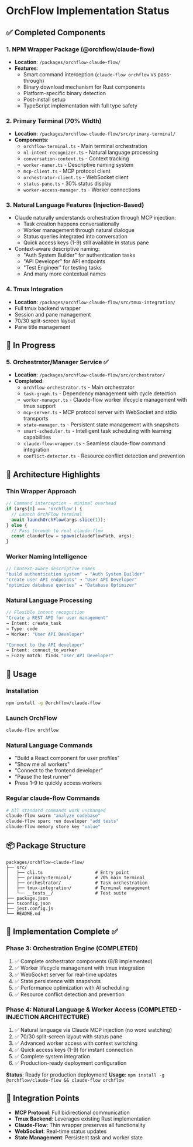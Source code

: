 # OrchFlow Implementation Status

## ✅ Completed Components

### 1. NPM Wrapper Package (@orchflow/claude-flow)
- **Location**: `/packages/orchflow-claude-flow/`
- **Features**:
  - Smart command interception (`claude-flow orchflow` vs pass-through)
  - Binary download mechanism for Rust components
  - Platform-specific binary detection
  - Post-install setup
  - TypeScript implementation with full type safety

### 2. Primary Terminal (70% Width)
- **Location**: `/packages/orchflow-claude-flow/src/primary-terminal/`
- **Components**:
  - `orchflow-terminal.ts` - Main terminal orchestration
  - `nl-intent-recognizer.ts` - Natural language processing
  - `conversation-context.ts` - Context tracking
  - `worker-namer.ts` - Descriptive naming system
  - `mcp-client.ts` - MCP protocol client
  - `orchestrator-client.ts` - WebSocket client
  - `status-pane.ts` - 30% status display
  - `worker-access-manager.ts` - Worker connections

### 3. Natural Language Features (Injection-Based)
- Claude naturally understands orchestration through MCP injection:
  - Task creation happens conversationally 
  - Worker management through natural dialogue
  - Status queries integrated into conversation
  - Quick access keys (1-9) still available in status pane
- Context-aware descriptive naming:
  - "Auth System Builder" for authentication tasks
  - "API Developer" for API endpoints
  - "Test Engineer" for testing tasks
  - And many more contextual names

### 4. Tmux Integration
- **Location**: `/packages/orchflow-claude-flow/src/tmux-integration/`
- Full tmux backend wrapper
- Session and pane management
- 70/30 split-screen layout
- Pane title management

## 🔧 In Progress

### 5. Orchestrator/Manager Service ✅
- **Location**: `/packages/orchflow-claude-flow/src/orchestrator/`
- **Completed**:
  - `orchflow-orchestrator.ts` - Main orchestrator
  - `task-graph.ts` - Dependency management with cycle detection
  - `worker-manager.ts` - Claude-flow worker lifecycle management with tmux support
  - `mcp-server.ts` - MCP protocol server with WebSocket and stdio transports
  - `state-manager.ts` - Persistent state management with snapshots
  - `smart-scheduler.ts` - Intelligent task scheduling with learning capabilities
  - `claude-flow-wrapper.ts` - Seamless claude-flow command integration
  - `conflict-detector.ts` - Resource conflict detection and prevention

## 📝 Architecture Highlights

### Thin Wrapper Approach
```typescript
// Command interception - minimal overhead
if (args[0] === 'orchflow') {
  // Launch OrchFlow terminal
  await launchOrchFlow(args.slice(1));
} else {
  // Pass through to real claude-flow
  const claudeFlow = spawn(claudeFlowPath, args);
}
```

### Worker Naming Intelligence
```typescript
// Context-aware descriptive names
"build authentication system" → "Auth System Builder"
"create user API endpoints" → "User API Developer"
"optimize database queries" → "Database Optimizer"
```

### Natural Language Processing
```typescript
// Flexible intent recognition
"Create a REST API for user management"
→ Intent: create_task
→ Type: code
→ Worker: "User API Developer"

"Connect to the API developer"
→ Intent: connect_to_worker
→ Fuzzy match: finds "User API Developer"
```

## 🚀 Usage

### Installation
```bash
npm install -g @orchflow/claude-flow
```

### Launch OrchFlow
```bash
claude-flow orchflow
```

### Natural Language Commands
- "Build a React component for user profiles"
- "Show me all workers"
- "Connect to the frontend developer"
- "Pause the test runner"
- Press 1-9 to quickly access workers

### Regular claude-flow Commands
```bash
# All standard commands work unchanged
claude-flow swarm "analyze codebase"
claude-flow sparc run developer "add tests"
claude-flow memory store key "value"
```

## 📦 Package Structure
```
packages/orchflow-claude-flow/
├── src/
│   ├── cli.ts                    # Entry point
│   ├── primary-terminal/         # 70% main terminal
│   ├── orchestrator/             # Task orchestration
│   ├── tmux-integration/         # Terminal management
│   └── __tests__/                # Test suite
├── package.json
├── tsconfig.json
├── jest.config.js
└── README.md
```

## 🎯 Implementation Complete ✅

### Phase 3: Orchestration Engine (COMPLETED)
1. ✅ Complete orchestrator components (8/8 implemented)
2. ✅ Worker lifecycle management with tmux integration
3. ✅ WebSocket server for real-time updates
4. ✅ State persistence with snapshots
5. ✅ Performance optimization with AI scheduling
6. ✅ Resource conflict detection and prevention

### Phase 4: Natural Language & Worker Access (COMPLETED - INJECTION ARCHITECTURE)
1. ✅ Natural language via Claude MCP injection (no word watching)
2. ✅ 70/30 split-screen layout with status pane
3. ✅ Advanced worker access with context switching
4. ✅ Quick access keys (1-9) for instant connection
5. ✅ Complete system integration
6. ✅ Production-ready deployment configuration

**Status**: Ready for production deployment!
**Usage**: `npm install -g @orchflow/claude-flow && claude-flow orchflow`

## 🔗 Integration Points

- **MCP Protocol**: Full bidirectional communication
- **Tmux Backend**: Leverages existing Rust implementation
- **Claude-Flow**: Thin wrapper preserves all functionality
- **WebSocket**: Real-time status updates
- **State Management**: Persistent task and worker state